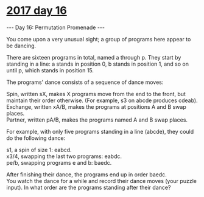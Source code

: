 # [2017 day 16](https://adventofcode.com/2017/day/16)

--- Day 16: Permutation Promenade ---

You come upon a very unusual sight; a group of programs here appear to be dancing.



There are sixteen programs in total, named a through p. They start by standing in a line: a stands in position 0, b stands in position 1, and so on until p, which stands in position 15.



The programs' dance consists of a sequence of dance moves:



Spin, written sX, makes X programs move from the end to the front, but maintain their order otherwise. (For example, s3 on abcde produces cdeab).\
Exchange, written xA/B, makes the programs at positions A and B swap places.\
Partner, written pA/B, makes the programs named A and B swap places.



For example, with only five programs standing in a line (abcde), they could do the following dance:



s1, a spin of size 1: eabcd.\
x3/4, swapping the last two programs: eabdc.\
pe/b, swapping programs e and b: baedc.



After finishing their dance, the programs end up in order baedc.\
You watch the dance for a while and record their dance moves (your puzzle input). In what order are the programs standing after their dance?


